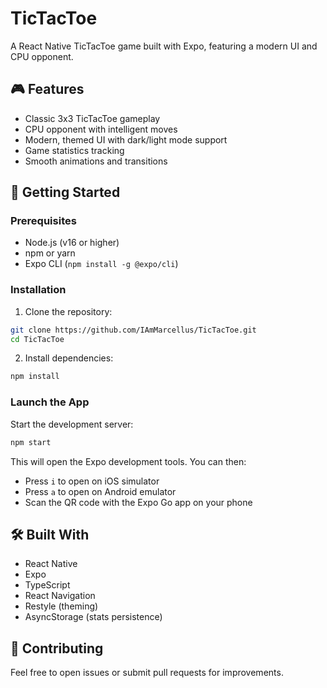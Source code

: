 # TicTacToe

A React Native TicTacToe game built with Expo, featuring a modern UI and CPU opponent.

## 🎮 Features

- Classic 3x3 TicTacToe gameplay
- CPU opponent with intelligent moves
- Modern, themed UI with dark/light mode support
- Game statistics tracking
- Smooth animations and transitions

## 🚀 Getting Started

### Prerequisites

- Node.js (v16 or higher)
- npm or yarn
- Expo CLI (`npm install -g @expo/cli`)

### Installation

1. Clone the repository:

```bash
git clone https://github.com/IAmMarcellus/TicTacToe.git
cd TicTacToe
```

2. Install dependencies:

```bash
npm install
```

### Launch the App

Start the development server:

```bash
npm start
```

This will open the Expo development tools. You can then:

- Press `i` to open on iOS simulator
- Press `a` to open on Android emulator
- Scan the QR code with the Expo Go app on your phone

## 🛠️ Built With

- React Native
- Expo
- TypeScript
- React Navigation
- Restyle (theming)
- AsyncStorage (stats persistence)

## 🤝 Contributing

Feel free to open issues or submit pull requests for improvements.
